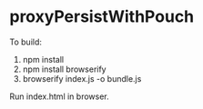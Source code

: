 # proxyPersistWithPouch

To build:
1. npm install
2. npm install browserify
3. browserify index.js -o bundle.js

Run index.html in browser.

